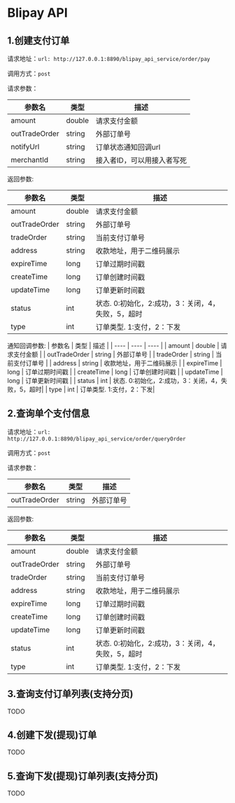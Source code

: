 # Blipay API 

## 1.创建支付订单

请求地址：```url: http://127.0.0.1:8890/blipay_api_service/order/pay```

调用方式：```post```

请求参数：

|  参数名   | 类型  | 描述 |
|  ----  | ----  | ----  |
| amount  | double | 请求支付金额 |
| outTradeOrder  | string | 外部订单号 |
| notifyUrl  | string | 订单状态通知回调url |
| merchantId  | string | 接入者ID，可以用接入者写死 |


返回参数:

|  参数名   | 类型  | 描述 |
|  ----  | ----  | ----  |
| amount  | double | 请求支付金额 |
| outTradeOrder  | string | 外部订单号 |
| tradeOrder  | string | 当前支付订单号 |
| address  | string | 收款地址，用于二维码展示 |
| expireTime  | long | 订单过期时间戳 |
| createTime  | long | 订单创建时间戳 |
| updateTime  | long | 订单更新时间戳 |
| status  | int | 状态.  0:初始化，2:成功，3：关闭，4，失败，5，超时|
| type  | int | 订单类型. 1:支付，2：下发|

通知回调参数:
|  参数名   | 类型  | 描述 |
|  ----  | ----  | ----  |
| amount  | double | 请求支付金额 |
| outTradeOrder  | string | 外部订单号 |
| tradeOrder  | string | 当前支付订单号 |
| address  | string | 收款地址，用于二维码展示 |
| expireTime  | long | 订单过期时间戳 |
| createTime  | long | 订单创建时间戳 |
| updateTime  | long | 订单更新时间戳 |
| status  | int | 状态.  0:初始化，2:成功，3：关闭，4，失败，5，超时|
| type  | int | 订单类型. 1:支付，2：下发|

## 2.查询单个支付信息

请求地址：```url: http://127.0.0.1:8890/blipay_api_service/order/queryOrder```

调用方式：```post```

请求参数：

|  参数名   | 类型  | 描述 |
|  ----  | ----  | ----  |
| outTradeOrder  | string | 外部订单号 |


返回参数:

|  参数名   | 类型  | 描述 |
|  ----  | ----  | ----  |
| amount  | double | 请求支付金额 |
| outTradeOrder  | string | 外部订单号 |
| tradeOrder  | string | 当前支付订单号 |
| address  | string | 收款地址，用于二维码展示 |
| expireTime  | long | 订单过期时间戳 |
| createTime  | long | 订单创建时间戳 |
| updateTime  | long | 订单更新时间戳 |
| status  | int | 状态.  0:初始化，2:成功，3：关闭，4，失败，5，超时|
| type  | int | 订单类型. 1:支付，2：下发|


## 3.查询支付订单列表(支持分页)
TODO


## 4.创建下发(提现)订单
TODO


## 5.查询下发(提现)订单列表(支持分页)
TODO


